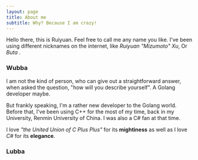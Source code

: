 ```yaml
---
layout: page
title: About me
subtitle: Why? Because I am crazy!
---
```


Hello there, this is Ruiyuan. Feel free to call me any name you like. I've been using different nicknames on the internet, like *Ruiyuan "Mizumoto" Xu*, Or *Buta* .

### Wubba

I am not the kind of person, who can give out a straightforward answer, when asked the question, "how will you describe yourself". A Golang developer maybe.

But frankly speaking, I'm a rather new developer to the Golang world. Before that, I've been using C++ for the most of my time, back in my University, Renmin University of China. I was also a C# fan at that time.

I love *"the United Union of C Plus Plus"* for its **mightiness** as well as I love *C#* for its **elegance**.

### Lubba

